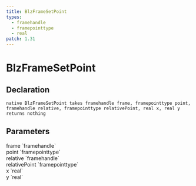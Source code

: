 ```yaml
---
title: BlzFrameSetPoint
types:
  - framehandle
  - framepointtype
  - real
patch: 1.31
---
```


# BlzFrameSetPoint

## Declaration

```
native BlzFrameSetPoint takes framehandle frame, framepointtype point, framehandle relative, framepointtype relativePoint, real x, real y returns nothing
```

## Parameters
<dl>
  <dt>frame `framehandle`</dt>
  <dd></dd>

  <dt>point `framepointtype`</dt>
  <dd></dd>

  <dt>relative `framehandle`</dt>
  <dd></dd>

  <dt>relativePoint `framepointtype`</dt>
  <dd></dd>

  <dt>x `real`</dt>
  <dd></dd>

  <dt>y `real`</dt>
  <dd></dd>
</dl>